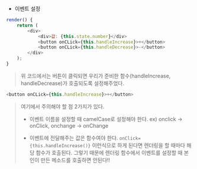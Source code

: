 * 이벤트 설정

```js
render() {
    return (
        <div>
            <div>값: {this.state.number}</div>
            <button onCLick={this.handleIncrease}>+</button>
            <button onCLick={this.handleDecrease}>-</button>
        </div>
    );
}
```
> 위 코드에서는 버튼이 클릭되면 우리가 준비한 함수(handleIncrease, handleDecrease)가 호출되도록 설정해주었다.

```js
<button onCLick={this.handleIncrease}>+</button>
```
> 여기에서 주의해야 할 점 2가지가 있다.
> * 이벤트 이름을 설정할 때 camelCase로 설정해야 한다. ex) onclick -> onClick, onchange -> onChange
> 
> * 이벤트에 전달해주는 값은 함수여야 한다.
> `onClick={this.handleIncrease()}` 이런식으로 하게 된다면 렌더링을 할 때마다 해당 함수가 호출된다.
> 그렇기 때문에 렌더링 함수에서 이벤트를 설정할 때 본인이 만든 메소드를 호출하면 안된다!!